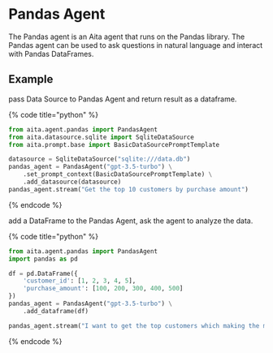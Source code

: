 # Pandas Agent

The Pandas agent is an Aita agent that runs on the Pandas library.
The Pandas agent can be used to ask questions in natural language and interact with Pandas DataFrames.

## Example

pass Data Source to Pandas Agent and return result as a dataframe.

{% code title="python" %}

```python
from aita.agent.pandas import PandasAgent
from aita.datasource.sqlite import SqliteDataSource
from aita.prompt.base import BasicDataSourcePromptTemplate

datasource = SqliteDataSource("sqlite:///data.db")
pandas_agent = PandasAgent("gpt-3.5-turbo") \
    .set_prompt_context(BasicDataSourcePromptTemplate) \
    .add_datasource(datasource)
pandas_agent.stream("Get the top 10 customers by purchase amount")
```
{% endcode %}

add a DataFrame to the Pandas Agent, ask the agent to analyze the data.

{% code title="python" %}
```python
from aita.agent.pandas import PandasAgent
import pandas as pd

df = pd.DataFrame({
    'customer_id': [1, 2, 3, 4, 5],
    'purchase_amount': [100, 200, 300, 400, 500]
})
pandas_agent = PandasAgent("gpt-3.5-turbo") \
    .add_dataframe(df)

pandas_agent.stream("I want to get the top customers which making the most purchases")
```
{% endcode %}
